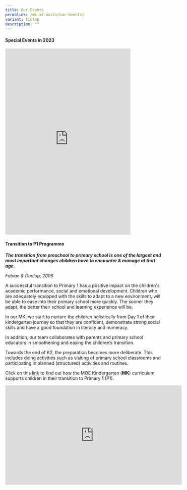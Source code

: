 ```yaml
---
title: Our Events
permalink: /mk-at-oasis/our-events/
variant: tiptap
description: ""
---
```

<h4>Special Events in 2023</h4>
<div class="iframe-wrapper">
<iframe height="590" width="397" allowfullscreen="true" frameborder="0" src="https://docs.google.com/presentation/d/e/2PACX-1vQ1qfOZyoYuBReL__ggwOtlPjDTdV2Rgt8is-JXhSMRmrIg1_wA8xGkWByIKtIMo4DYqS4xtYi94U4-/embed?start=true&amp;loop=true&amp;delayms=3000"></iframe>
</div>
<h4>Transition to P1 Programme</h4>
<p><strong><em>The transition from preschool to primary school is one of the largest and most important changes children have to encounter &amp; manage at that age.</em></strong>
</p>
<p><em>Fabian &amp; Dunlop, 2006</em>
</p>
<p>A successful transition to Primary 1 has a positive impact on the children's
academic performance, social and emotional development. Children who are
adequately equipped with the skills to adapt to a new environment, will
be able to ease into their primary school more quickly. The sooner they
adapt, the better their school and learning experience will be.</p>
<p>In our MK, we start to nurture the children holistically from Day 1 of
their kindergarten journey so that they are confident, demonstrate strong
social skills and have a good foundation in literacy and numeracy.</p>
<p>In addition, our team collaborates with parents and primary school educators
in smoothening and easing the children’s transition.</p>
<p>Towards the end of K2, the preparation becomes more deliberate. This includes
doing activities such as visiting of primary school classrooms and participating
in planned (structured) activities and routines.</p>
<p>Click on this <a href="https://www.moe.gov.sg/-/media/files/mk/first-flight-12.pdf" rel="noopener noreferrer nofollow" target="_blank">link</a> to
find out how the MOE Kindergarten (<strong>MK</strong>) curriculum supports
children in their transition to Primary&nbsp;<strong>1</strong>&nbsp;(P1).</p>
<div class="iframe-wrapper">
<iframe height="315" width="560" allowfullscreen="true" frameborder="0" src="https://www.youtube.com/embed/jdHdzXAkhuw?si=4sixS479bIwVPBTi"></iframe>
</div>
<p></p>